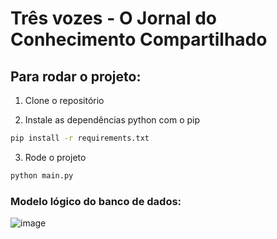 # Três vozes - O Jornal do Conhecimento Compartilhado

## Para rodar o projeto:

1. Clone o repositório

2. Instale as dependências python com o pip

```bash
pip install -r requirements.txt
```

3. Rode o projeto

```bash
python main.py
```

### Modelo lógico do banco de dados:

![image](https://user-images.githubusercontent.com/73846881/233884996-b471d0fb-e7f3-4f4b-9962-aa3f2899328f.png)
